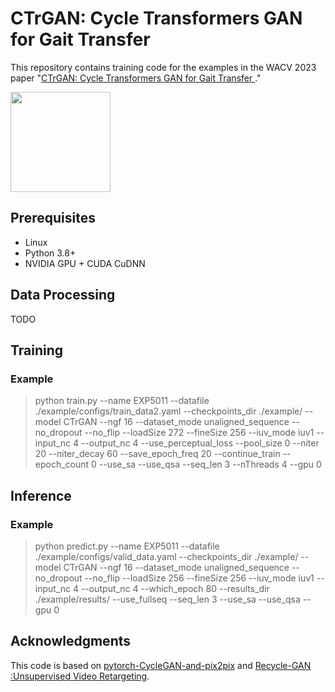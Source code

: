 # CTrGAN: Cycle Transformers GAN for Gait Transfer
This repository contains training code for the examples in the WACV 2023 paper "[CTrGAN: Cycle Transformers GAN for Gait Transfer
](https://www.gil-ba.com/ctrgan/CTrGAN.html)."

<img src='./images/0007_T0004-W-WO.gif' height="160px"/>

## Prerequisites
- Linux
- Python 3.8+
- NVIDIA GPU + CUDA CuDNN

## Data Processing
TODO
## Training


### Example
>python train.py  --name EXP5011 --datafile ./example/configs/train_data2.yaml --checkpoints_dir ./example/ --model CTrGAN --ngf 16 --dataset_mode unaligned_sequence --no_dropout --no_flip --loadSize 272 --fineSize 256 --iuv_mode iuv1 --input_nc 4 --output_nc 4 --use_perceptual_loss --pool_size 0 --niter 20 --niter_decay 60 --save_epoch_freq 20 --continue_train --epoch_count 0 --use_sa --use_qsa --seq_len 3 --nThreads 4 --gpu 0

## Inference
### Example
>python predict.py --name EXP5011 --datafile ./example/configs/valid_data.yaml --checkpoints_dir ./example/ --model CTrGAN --ngf 16 --dataset_mode unaligned_sequence --no_dropout --no_flip --loadSize 256 --fineSize 256 --iuv_mode iuv1 --input_nc 4 --output_nc 4 --which_epoch 80 --results_dir ./example/results/ --use_fullseq --seq_len 3 --use_sa --use_qsa --gpu 0

## Acknowledgments
This code is based on [pytorch-CycleGAN-and-pix2pix](https://github.com/junyanz/pytorch-CycleGAN-and-pix2pix) and [Recycle-GAN :Unsupervised Video Retargeting](https://github.com/aayushbansal/Recycle-GAN).